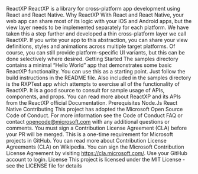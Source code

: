 ReactXP ReactXP is a library for cross-platform app development using React and React Native. Why ReactXP With React and React Native, your web app can share most of its logic with your iOS and Android apps, but the view layer needs to be implemented separately for each platform. We have taken this a step further and developed a thin cross-platform layer we call ReactXP. If you write your app to this abstraction, you can share your view definitions, styles and animations across multiple target platforms. Of course, you can still provide platform-specific UI variants, but this can be done selectively where desired. Getting Started The samples directory contains a minimal “Hello World” app that demonstrates some basic ReactXP functionality. You can use this as a starting point. Just follow the build instructions in the README file. Also included in the samples directory is the RXPTest app which attempts to exercise all of the functionality of ReactXP. It is a good source to consult for sample usage of APIs, components, and props. You can read more about ReactXP and its APIs from the ReactXP official Documentation. Prerequisites Node.Js React Native Contributing This project has adopted the Microsoft Open Source Code of Conduct. For more information see the Code of Conduct FAQ or contact opencode@microsoft.com with any additional questions or comments. You must sign a Contribution License Agreement (CLA) before your PR will be merged. This is a one-time requirement for Microsoft projects in GitHub. You can read more about Contribution License Agreements (CLA) on Wikipedia. You can sign the Microsoft Contribution License Agreement by visiting https://cla.microsoft.com/. Use your GitHub account to login. License This project is licensed under the MIT License - see the LICENSE file for details